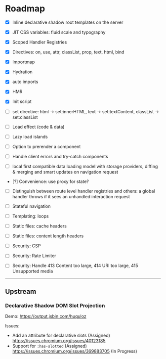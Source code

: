 # Roadmap

- [x] Inline declarative shadow root templates on the server
- [x] JIT CSS variables: fluid scale and typography
- [x] Scoped Handler Registries
- [x] Directives: on, use, attr, classList, prop, text, html, bind
- [x] Importmap
- [x] Hydration
- [x] auto imports
- [x] HMR
- [x] Init script

- [ ] set directive: html -> set:innerHTML, text -> set:textContent, classList -> set:classList
- [ ] Load effect (code & data)
- [ ] Lazy load islands
- [ ] Option to prerender a component
- [ ] Handle client errors and try-catch components
- [ ] local first compatible data loading model with storage providers, diffing
      & merging and smart updates on navigation request
- [?] Convenience: use proxy for state?
- [ ] Distinguish between route level handler registries and others: a global
      handler throws if it sees an unhandled interaction request
- [ ] Stateful navigation

- [ ] Templating: loops

- [ ] Static files: cache headers
- [ ] Static files: content length headers

- [ ] Security: CSP
- [ ] Security: Rate Limiter
- [ ] Security: Handle 413 Content too large, 414 URI too large, 415 Unsupported
      media

---

## Upstream

### Declarative Shadow DOM Slot Projection

Demo: https://output.jsbin.com/huquloz

Issues:

- Add an attribute for declarative slots (Assigned)
  https://issues.chromium.org/issues/40123185
- Support for `:has-slotted` (Assigned)
  https://issues.chromium.org/issues/369883705 (In Progress)
